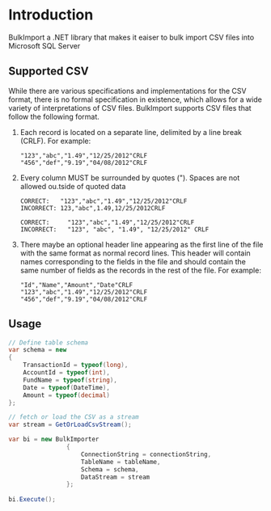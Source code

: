 Introduction
============
BulkImport a .NET library that makes it eaiser to bulk import CSV files into Microsoft SQL Server

Supported CSV
-------------
While there are various specifications and implementations for the CSV format, there is no formal 
specification in existence, which allows for a wide variety of interpretations of CSV files. 
BulkImport supports CSV files that follow the following format.


   1.  Each record is located on a separate line, delimited by a line
       break (CRLF).  For example:
	   ```
       "123","abc","1.49","12/25/2012"CRLF
       "456","def","9.19","04/08/2012"CRLF
	   ```
   2.  Every column MUST be surrounded by quotes ("). Spaces are not 
       allowed ou.tside of quoted data
	   ```
       CORRECT:   "123","abc","1.49","12/25/2012"CRLF
	   INCORRECT: 123,"abc",1.49,12/25/2012CRLF

	   CORRECT:     "123","abc","1.49","12/25/2012"CRLF
	   INCORRECT:   "123", "abc", "1.49", "12/25/2012" CRLF
       ```
   3.  There maybe an optional header line appearing as the first line
       of the file with the same format as normal record lines.  This
       header will contain names corresponding to the fields in the file
       and should contain the same number of fields as the records in
       the rest of the file. For example:
	   ```
       "Id","Name","Amount","Date"CRLF
       "123","abc","1.49","12/25/2012"CRLF
       "456","def","9.19","04/08/2012"CRLF
	   ```
Usage
-----
```c#
// Define table schema
var schema = new
{
    TransactionId = typeof(long),
	AccountId = typeof(int),
    FundName = typeof(string),
    Date = typeof(DateTime),
    Amount = typeof(decimal)
};

// fetch or load the CSV as a stream
var stream = GetOrLoadCsvStream();

var bi = new BulkImporter
                {
                    ConnectionString = connectionString,
                    TableName = tableName,
                    Schema = schema,
                    DataStream = stream
                };
           
bi.Execute();
```